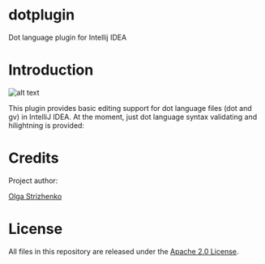 # dotplugin
Dot language plugin for Intellij IDEA


# Introduction
![alt text](https://github.com/bzixilu/dotplugin/blob/master/src/org/plugin/dot/icons/dot_example.png "Dot language support in Intellij IDEA")

This plugin provides basic editing support for dot language files (dot and gv) in IntelliJ IDEA. 
At the moment, just dot language syntax validating and hilightning is provided:

# Credits

Project author:

[Olga Strizhenko](https://github.com/bzixilu)

# License

All files in this repository are released under the [Apache 2.0 License](https://github.com/bzixilu/dotplugin/blob/master/LICENSE).

